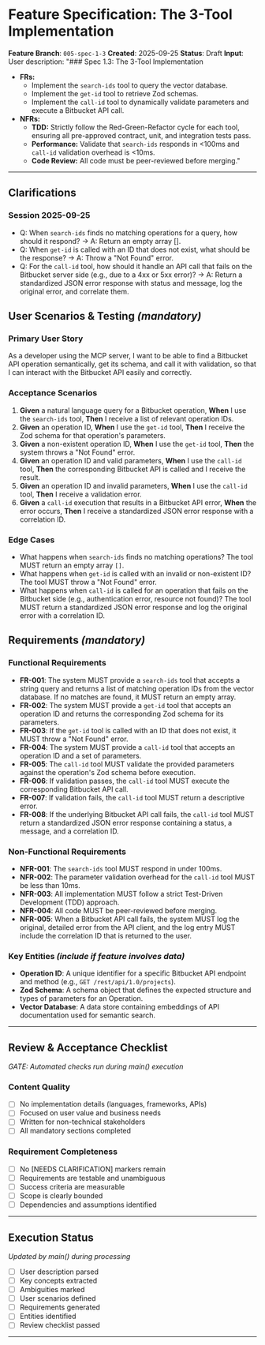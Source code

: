 # Feature Specification: The 3-Tool Implementation

**Feature Branch**: `005-spec-1-3`
**Created**: 2025-09-25
**Status**: Draft
**Input**: User description: "### Spec 1.3: The 3-Tool Implementation
*   **FRs:**
    *   Implement the `search-ids` tool to query the vector database.
    *   Implement the `get-id` tool to retrieve Zod schemas.
    *   Implement the `call-id` tool to dynamically validate parameters and execute a Bitbucket API call.
*   **NFRs:**
    *   **TDD:** Strictly follow the Red-Green-Refactor cycle for each tool, ensuring all pre-approved contract, unit, and integration tests pass.
    *   **Performance:** Validate that `search-ids` responds in <100ms and `call-id` validation overhead is <10ms.
    *   **Code Review:** All code must be peer-reviewed before merging."

---

## Clarifications

### Session 2025-09-25
- Q: When `search-ids` finds no matching operations for a query, how should it respond? → A: Return an empty array [].
- Q: When `get-id` is called with an ID that does not exist, what should be the response? → A: Throw a "Not Found" error.
- Q: For the `call-id` tool, how should it handle an API call that fails on the Bitbucket server side (e.g., due to a 4xx or 5xx error)? → A: Return a standardized JSON error response with status and message, log the original error, and correlate them.

## User Scenarios & Testing *(mandatory)*

### Primary User Story
As a developer using the MCP server, I want to be able to find a Bitbucket API operation semantically, get its schema, and call it with validation, so that I can interact with the Bitbucket API easily and correctly.

### Acceptance Scenarios
1.  **Given** a natural language query for a Bitbucket operation, **When** I use the `search-ids` tool, **Then** I receive a list of relevant operation IDs.
2.  **Given** an operation ID, **When** I use the `get-id` tool, **Then** I receive the Zod schema for that operation's parameters.
3.  **Given** a non-existent operation ID, **When** I use the `get-id` tool, **Then** the system throws a "Not Found" error.
4.  **Given** an operation ID and valid parameters, **When** I use the `call-id` tool, **Then** the corresponding Bitbucket API is called and I receive the result.
5.  **Given** an operation ID and invalid parameters, **When** I use the `call-id` tool, **Then** I receive a validation error.
6.  **Given** a `call-id` execution that results in a Bitbucket API error, **When** the error occurs, **Then** I receive a standardized JSON error response with a correlation ID.

### Edge Cases
- What happens when `search-ids` finds no matching operations? The tool MUST return an empty array `[]`.
- What happens when `get-id` is called with an invalid or non-existent ID? The tool MUST throw a "Not Found" error.
- What happens when `call-id` is called for an operation that fails on the Bitbucket side (e.g., authentication error, resource not found)? The tool MUST return a standardized JSON error response and log the original error with a correlation ID.

## Requirements *(mandatory)*

### Functional Requirements
- **FR-001**: The system MUST provide a `search-ids` tool that accepts a string query and returns a list of matching operation IDs from the vector database. If no matches are found, it MUST return an empty array.
- **FR-002**: The system MUST provide a `get-id` tool that accepts an operation ID and returns the corresponding Zod schema for its parameters.
- **FR-003**: If the `get-id` tool is called with an ID that does not exist, it MUST throw a "Not Found" error.
- **FR-004**: The system MUST provide a `call-id` tool that accepts an operation ID and a set of parameters.
- **FR-005**: The `call-id` tool MUST validate the provided parameters against the operation's Zod schema before execution.
- **FR-006**: If validation passes, the `call-id` tool MUST execute the corresponding Bitbucket API call.
- **FR-007**: If validation fails, the `call-id` tool MUST return a descriptive error.
- **FR-008**: If the underlying Bitbucket API call fails, the `call-id` tool MUST return a standardized JSON error response containing a status, a message, and a correlation ID.

### Non-Functional Requirements
- **NFR-001**: The `search-ids` tool MUST respond in under 100ms.
- **NFR-002**: The parameter validation overhead for the `call-id` tool MUST be less than 10ms.
- **NFR-003**: All implementation MUST follow a strict Test-Driven Development (TDD) approach.
- **NFR-004**: All code MUST be peer-reviewed before merging.
- **NFR-005**: When a Bitbucket API call fails, the system MUST log the original, detailed error from the API client, and the log entry MUST include the correlation ID that is returned to the user.

### Key Entities *(include if feature involves data)*
- **Operation ID**: A unique identifier for a specific Bitbucket API endpoint and method (e.g., `GET /rest/api/1.0/projects`).
- **Zod Schema**: A schema object that defines the expected structure and types of parameters for an Operation.
- **Vector Database**: A data store containing embeddings of API documentation used for semantic search.

---

## Review & Acceptance Checklist
*GATE: Automated checks run during main() execution*

### Content Quality
- [ ] No implementation details (languages, frameworks, APIs)
- [ ] Focused on user value and business needs
- [ ] Written for non-technical stakeholders
- [ ] All mandatory sections completed

### Requirement Completeness
- [ ] No [NEEDS CLARIFICATION] markers remain
- [ ] Requirements are testable and unambiguous
- [ ] Success criteria are measurable
- [ ] Scope is clearly bounded
- [ ] Dependencies and assumptions identified

---

## Execution Status
*Updated by main() during processing*

- [ ] User description parsed
- [ ] Key concepts extracted
- [ ] Ambiguities marked
- [ ] User scenarios defined
- [ ] Requirements generated
- [ ] Entities identified
- [ ] Review checklist passed

---
